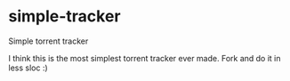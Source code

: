 simple-tracker
==============

Simple torrent tracker

I think this is the most simplest torrent tracker ever made. Fork and do it in less sloc :)
